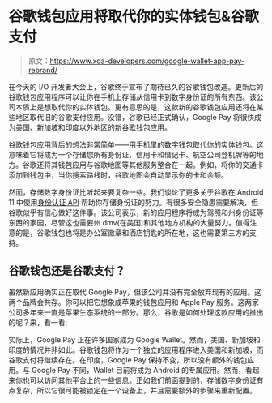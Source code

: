 # 谷歌钱包应用将取代你的实体钱包&谷歌支付

> 原文：<https://www.xda-developers.com/google-wallet-app-pay-rebrand/>

在今天的 I/O 开发者大会上，谷歌终于宣布了期待已久的谷歌钱包改造。更新后的谷歌钱包应用程序可以让你在手机上存储从信用卡到数字身份证的所有东西。该公司本质上是想取代你的实体钱包。更有意思的是，这款新的谷歌钱包应用还将在某些地区取代旧的谷歌支付应用。没错，谷歌已经正式确认，Google Pay 将很快成为美国、新加坡和印度以外地区的新谷歌钱包应用。

谷歌钱包应用背后的想法非常简单——用手机里的数字钱包取代你的实体钱包。这意味着它将成为一个存储您所有身份证、信用卡和借记卡、航空公司登机牌等的地方。谷歌还将其钱包应用与谷歌地图等其他服务整合在一起。例如，将你的交通卡添加到钱包中，当你搜索路线时，谷歌地图会自动显示你的卡和余额。

然而，存储数字身份证比听起来要复杂一些。我们谈论了更多关于谷歌在 Android 11 中使用[身份认证 API](https://www.xda-developers.com/android-13-hardware-drivers-licenses/) 帮助你存储身份证的努力。有很多安全隐患需要解决，但谷歌似乎有信心做好这件事。该公司表示，新的应用程序将成为驾照和州身份证等东西的家园，尽管这也需要州 dmv(在美国)和其他地方机构的大量努力。值得注意的是，谷歌钱包也将是办公室徽章和酒店钥匙的所在地，这也需要第三方的支持。

## 谷歌钱包还是谷歌支付？

虽然新应用确实正在取代 Google Pay，但该公司并没有完全放弃现有的应用。这两个品牌会共存。你可以把它想象成苹果的钱包应用和 Apple Pay 服务。这两家公司多年来一直是苹果生态系统的一部分。那么，谷歌是如何处理这款应用的推出的呢？来，看一看:

实际上，Google Pay 正在许多国家成为 Google Wallet。然而，美国、新加坡和印度的情况并非如此。谷歌钱包将作为一个独立的应用程序进入美国和新加坡，而谷歌支付将继续存在。在印度，Google Pay 保持不变，所以没有额外的钱包应用。与 Google Pay 不同，Wallet 目前将成为 Android 的专属应用。然而，看起来你也可以访问其他平台上的一些信息。正如我们前面提到的，存储数字身份证有点复杂，所以它很可能被锁定在一个设备上，并且需要额外的步骤来重新配置。